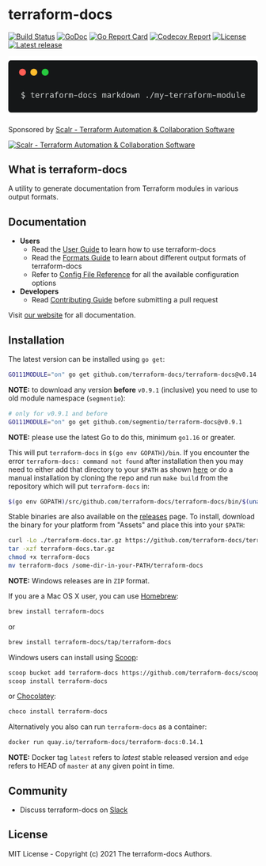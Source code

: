 # terraform-docs

[![Build Status](https://github.com/terraform-docs/terraform-docs/workflows/ci/badge.svg)](https://github.com/terraform-docs/terraform-docs/actions) [![GoDoc](https://pkg.go.dev/badge/github.com/terraform-docs/terraform-docs)](https://pkg.go.dev/github.com/terraform-docs/terraform-docs) [![Go Report Card](https://goreportcard.com/badge/github.com/terraform-docs/terraform-docs)](https://goreportcard.com/report/github.com/terraform-docs/terraform-docs) [![Codecov Report](https://codecov.io/gh/terraform-docs/terraform-docs/branch/master/graph/badge.svg)](https://codecov.io/gh/terraform-docs/terraform-docs) [![License](https://img.shields.io/github/license/terraform-docs/terraform-docs)](https://github.com/terraform-docs/terraform-docs/blob/master/LICENSE) [![Latest release](https://img.shields.io/github/v/release/terraform-docs/terraform-docs)](https://github.com/terraform-docs/terraform-docs/releases)

![terraform-docs-teaser](./images/terraform-docs-teaser.png)

Sponsored by [Scalr - Terraform Automation & Collaboration Software](https://scalr.com/?utm_source=terraform-docs)

<a href="https://www.scalr.com/?utm_source=terraform-docs" target="_blank"><img src="https://bit.ly/2T7Qm3U" alt="Scalr - Terraform Automation & Collaboration Software" width="175" height="40" /></a>

## What is terraform-docs

A utility to generate documentation from Terraform modules in various output formats.

## Documentation

- **Users**
  - Read the [User Guide] to learn how to use terraform-docs
  - Read the [Formats Guide] to learn about different output formats of terraform-docs
  - Refer to [Config File Reference] for all the available configuration options
- **Developers**
  - Read [Contributing Guide] before submitting a pull request

Visit [our website] for all documentation.

## Installation

The latest version can be installed using `go get`:

```bash
GO111MODULE="on" go get github.com/terraform-docs/terraform-docs@v0.14.1
```

**NOTE:** to download any version **before** `v0.9.1` (inclusive) you need to use to
old module namespace (`segmentio`):

```bash
# only for v0.9.1 and before
GO111MODULE="on" go get github.com/segmentio/terraform-docs@v0.9.1
```

**NOTE:** please use the latest Go to do this, minimum `go1.16` or greater.

This will put `terraform-docs` in `$(go env GOPATH)/bin`. If you encounter the error
`terraform-docs: command not found` after installation then you may need to either add
that directory to your `$PATH` as shown [here] or do a manual installation by cloning
the repo and run `make build` from the repository which will put `terraform-docs` in:

```bash
$(go env GOPATH)/src/github.com/terraform-docs/terraform-docs/bin/$(uname | tr '[:upper:]' '[:lower:]')-amd64/terraform-docs
```

Stable binaries are also available on the [releases] page. To install, download the
binary for your platform from "Assets" and place this into your `$PATH`:

```bash
curl -Lo ./terraform-docs.tar.gz https://github.com/terraform-docs/terraform-docs/releases/download/v0.14.1/terraform-docs-v0.14.1-$(uname)-amd64.tar.gz
tar -xzf terraform-docs.tar.gz
chmod +x terraform-docs
mv terraform-docs /some-dir-in-your-PATH/terraform-docs
```

**NOTE:** Windows releases are in `ZIP` format.

If you are a Mac OS X user, you can use [Homebrew]:

```bash
brew install terraform-docs
```

or

```bash
brew install terraform-docs/tap/terraform-docs
```

Windows users can install using [Scoop]:

```bash
scoop bucket add terraform-docs https://github.com/terraform-docs/scoop-bucket
scoop install terraform-docs
```

or [Chocolatey]:

```bash
choco install terraform-docs
```

Alternatively you also can run `terraform-docs` as a container:

```bash
docker run quay.io/terraform-docs/terraform-docs:0.14.1
```

**NOTE:** Docker tag `latest` refers to _latest_ stable released version and `edge`
refers to HEAD of `master` at any given point in time.

## Community

- Discuss terraform-docs on [Slack]

## License

MIT License - Copyright (c) 2021 The terraform-docs Authors.

[User Guide]: ./docs/user-guide/introduction.md
[Formats Guide]: ./docs/reference/terraform-docs.md
[Config File Reference]: ./docs/user-guide/configuration.md
[Contributing Guide]: CONTRIBUTING.md
[our website]: https://terraform-docs.io/
[here]: https://golang.org/doc/code.html#GOPATH
[releases]: https://github.com/terraform-docs/terraform-docs/releases
[Homebrew]: https://brew.sh
[Scoop]: https://scoop.sh/
[Chocolatey]: https://www.chocolatey.org
[Slack]: https://slack.terraform-docs.io/
